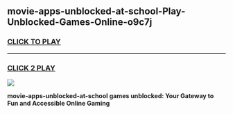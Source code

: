 
## movie-apps-unblocked-at-school-Play-Unblocked-Games-Online-o9c7j
<h3>
<a href="https://premium76.site?title=movie-apps-unblocked-at-school&ref=25A">CLICK TO PLAY</a></h3>
<hr>

<h3>
<a href="https://premium76.site?title=movie-apps-unblocked-at-school&ref=25A">CLICK 2 PLAY</a>
  
</h3>

<a href="https://premium76.site?title=movie-apps-unblocked-at-school&ref=25A"><img src="https://clearcache.store/games.png"></a>


**movie-apps-unblocked-at-school games unblocked: Your Gateway to Fun and Accessible Online Gaming**
